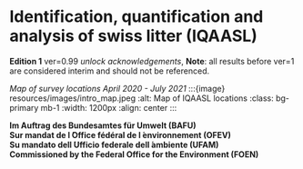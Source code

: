 # Identification, quantification and analysis of swiss litter (IQAASL)

__Edition 1__ ver=0.99 _unlock acknowledgements_, __Note__: all results before ver=1 are considered interim and should not be referenced.


_Map of survey locations April 2020 - July 2021_
:::{image} resources/images/intro_map.jpeg
:alt: Map of IQAASL locations
:class: bg-primary mb-1
:width: 1200px
:align: center
:::

**Im Auftrag des Bundesamtes für Umwelt (BAFU)**  
**Sur mandat de l ́Office fédéral de l ́environnement (OFEV)**  
**Su mandato dell ́Ufficio federale dell ́ambiente (UFAM)**  
**Commissioned by the Federal Office for the Environment (FOEN)**  

